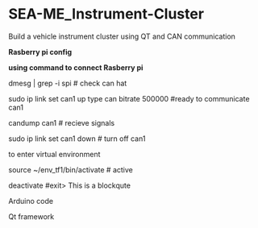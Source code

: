 # SEA-ME_Instrument-Cluster
Build a vehicle instrument cluster using QT and CAN communication

**Rasberry pi config**

**using command to connect Rasberry pi**

dmesg | grep -i spi # check can hat   
 
sudo ip link set can1 up type can bitrate 500000 #ready to communicate can1    

candump can1 # recieve signals    

sudo ip link set can1 down # turn off can1    



to enter virtual environment    

source ~/env_tf1/bin/activate # active    

deactivate #exit> This is a blockqute    



Arduino code

Qt framework
